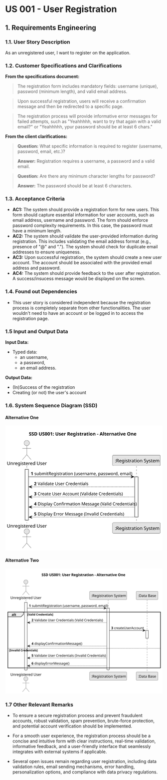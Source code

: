 # US 001 - User Registration 

## 1. Requirements Engineering


### 1.1. User Story Description


As an unregistered user, I want to register on the application.




### 1.2. Customer Specifications and Clarifications 


**From the specifications document:**

>	The registration form includes mandatory fields: username (unique), password (minimum length), and valid email address.


>	Upon successful registration, users will receive a confirmation message and then be redirected to a specific page.


>	The registration process will provide informative error messages for failed attempts, such as "Yeahhhhh, want to try that again with a valid email?" or "Yeahhhhh, ypur password should be at least 6 chars."



**From the client clarifications:**

> **Question:** What specific information is required to register (username, password, email, etc.)?
>  
> **Answer:** Registration requires a username, a password and a valid email.


> **Question:** Are there any minimum character lengths for password?
>  
> **Answer:** The password should be at least 6 characters.


### 1.3. Acceptance Criteria


* **AC1:** The system should provide a registration form for new users.
This form should capture essential information for user accounts, such as email address, username and password. The form should enforce password complexity requirements. In this case, the password must have a minimum length.
* **AC2:** The system should validate the user-provided information during registration. This includes validating the email address format (e.g., presence of "@" and "."). The system should check for duplicate email addresses to ensure uniqueness.
* **AC3:** Upon successful registration, the system should create a new user account. The account should be associated with the provided email address and password.
* **AC4:** The system should provide feedback to the user after registration. A success/insucess message would be displayed on the screen. 



### 1.4. Found out Dependencies


* This user story is considered independent because the registration process is completely separate from other functionalities. The user wouldn't need to have an account or be logged in to access the registration page.


### 1.5 Input and Output Data


**Input Data:**

* Typed data:
	* an username, 
	* a password, 
	* an email address.
		

**Output Data:**

* (In)Success of the registration
* Creating (or not) the user's account

### 1.6. System Sequence Diagram (SSD)


#### Alternative One

![System Sequence Diagram - Alternative One](svg/us001-system-sequence-diagram-alternative-one.svg)

#### Alternative Two

![System Sequence Diagram - Alternative Two](svg/us001-system-sequence-diagram-alternative-two.svg)

### 1.7 Other Relevant Remarks

* To ensure a secure registration process and prevent fraudulent accounts, robust validation, spam prevention, brute-force protection, and potential account verification should be implemented.

* For a smooth user experience, the registration process should be a concise and intuitive form with clear instructions, real-time validation, informative feedback, and a user-friendly interface that seamlessly integrates with external systems if applicable.

* Several open issues remain regarding user registration, including data validation rules, email sending mechanisms, error handling, personalization options, and compliance with data privacy regulations.
